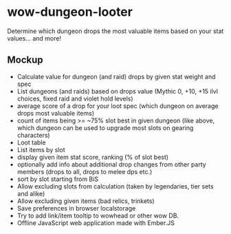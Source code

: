 # wow-dungeon-looter
Determine which dungeon drops the most valuable items based on your stat values... and more!


Mockup
------

* Calculate value for dungeon (and raid) drops by given stat weight and spec
* List dungeons (and raids) based on drops value (Mythic 0, +10, +15 ilvl choices, fixed raid and violet hold levels)
* average score of a drop for your loot spec (which dungeon on average drops most valuable items)
* count of items being >= ~75% slot best in given dungeon (like above, which dungeon can be used to upgrade most slots on gearing characters)
* Loot table
* List items by slot
* display given item stat score, ranking (% of slot best)
* optionally add info about additional drop changes from other party members (drops to all, drops to melee dps etc.)
* sort by slot starting from BiS
* Allow excluding slots from calculation (taken by legendaries, tier sets and alike)
* Allow excluding given items (bad relics, trinkets)
* Save preferences in browser localstorage
* Try to add link/item tooltip to wowhead or other wow DB.
* Offline JavaScript web application made with Ember.JS
